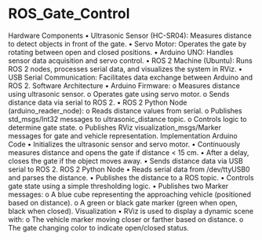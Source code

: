 # ROS_Gate_Control
Hardware Components
•	Ultrasonic Sensor (HC-SR04): Measures distance to detect objects in front of the gate.
•	Servo Motor: Operates the gate by rotating between open and closed positions.
•	Arduino UNO: Handles sensor data acquisition and servo control.
•	ROS 2 Machine (Ubuntu): Runs ROS 2 nodes, processes serial data, and visualizes the system in RViz.
•	USB Serial Communication: Facilitates data exchange between Arduino and ROS 2.
Software Architecture
•	Arduino Firmware:
o	Measures distance using ultrasonic sensor.
o	Operates gate using servo motor.
o	Sends distance data via serial to ROS 2.
•	ROS 2 Python Node (arduino_reader_node):
o	Reads distance values from serial.
o	Publishes std_msgs/Int32 messages to ultrasonic_distance topic.
o	Controls logic to determine gate state.
o	Publishes RViz visualization_msgs/Marker messages for gate and vehicle representation.
Implementation
Arduino Code
•	Initializes the ultrasonic sensor and servo motor.
•	Continuously measures distance and opens the gate if distance < 15 cm.
•	After a delay, closes the gate if the object moves away.
•	Sends distance data via USB serial to ROS 2.
ROS 2 Python Node
•	Reads serial data from /dev/ttyUSB0 and parses the distance.
•	Publishes the distance to a ROS topic.
•	Controls gate state using a simple thresholding logic.
•	Publishes two Marker messages:
o	A blue cube representing the approaching vehicle (positioned based on distance).
o	A green or black gate marker (green when open, black when closed).
Visualization
•	RViz is used to display a dynamic scene with:
o	The vehicle marker moving closer or farther based on distance.
o	The gate changing color to indicate open/closed status.
